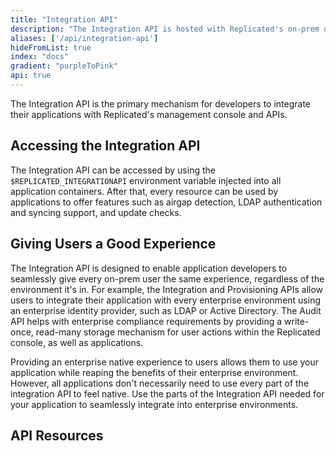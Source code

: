 ```yaml
---
title: "Integration API"
description: "The Integration API is hosted with Replicated's on-prem daemon and allows your services to call and be called by the local Replicated server."
aliases: ['/api/integration-api']
hideFromList: true
index: "docs"
gradient: "purpleToPink"
api: true
---
```


The Integration API is the primary mechanism for developers to integrate their applications with Replicated's management console and APIs.

## Accessing the Integration API

The Integration API can be accessed by using the `$REPLICATED_INTEGRATIONAPI` environment variable injected into all application containers. After that, every resource can be used by applications to offer features such as airgap detection, LDAP authentication and syncing support, and update checks.

## Giving Users a Good Experience

The Integration API is designed to enable application developers to seamlessly give every on-prem user the same experience, regardless of the environment it's in. For example, the Integration and Provisioning APIs allow users to integrate their application with every enterprise environment using an enterprise identity provider, such as LDAP or Active Directory. The Audit API helps with enterprise compliance requirements by providing a write-once, read-many storage mechanism for user actions within the Replicated console, as well as applications.

Providing an enterprise native experience to users allows them to use your application while reaping the benefits of their enterprise environment. However, all applications don't necessarily need to use every part of the integration API to feel native. Use the parts of the Integration API needed for your application to seamlessly integrate into enterprise environments.

## API Resources
